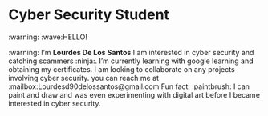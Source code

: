 <h1>Cyber Security Student</h1>:warning:
:wave:<pstyle="color:blue">HELLO!</p> :warning: I’m <strong>Lourdes De Los Santos</strong> 
 I am interested in cyber security and catching scammers :ninja:.
 I’m currently learning with google learning and obtaining my certificates.
 I am looking to collaborate on any projects involving cyber security.
 you can reach me at :mailbox:Lourdesd90delossantos@gmail.com
 Fun fact: :paintbrush: I can paint and draw and was even experimenting with digital art before I became interested in cyber security. 
<!---
lourdofthesaints/lourdofthesaints is a ✨ special ✨ repository because its `README.md` (this file) appears on your GitHub profile.
You can click the Preview link to take a look at your changes.
--->
